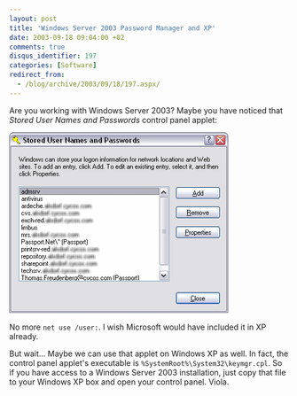 ```yaml
---
layout: post
title: 'Windows Server 2003 Password Manager and XP'
date: 2003-09-18 09:04:00 +02
comments: true
disqus_identifier: 197
categories: [Software]
redirect_from:
  - /blog/archive/2003/09/18/197.aspx/
---
```


Are you working with Windows Server 2003? Maybe you have noticed that *Stored User Names and Passwords* control panel applet:

![Stored User Names and Passwords](/files/archive/keymgr.png)

No more `net use /user:`. I wish Microsoft would have included it in XP already.

But wait... Maybe we can use that applet on Windows XP as well. In fact, the control panel applet's executable is `%SystemRoot%\System32\keymgr.cpl`. So if you have access to a Windows Server 2003 installation, just copy that file to your Windows XP box and open your control panel. Viola.

